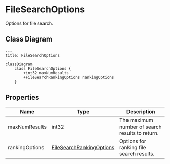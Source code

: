 # FileSearchOptions

Options for file search.

## Class Diagram

```mermaid
---
title: FileSearchOptions
---
classDiagram
    class FileSearchOptions {
        +int32 maxNumResults
        +FileSearchRankingOptions rankingOptions
    }
```





## Properties

| Name | Type | Description |
| ---- | ---- | ----------- |
| maxNumResults | int32 | The maximum number of search results to return.  |
| rankingOptions | [FileSearchRankingOptions](FileSearchRankingOptions.md) | Options for ranking file search results.  |



